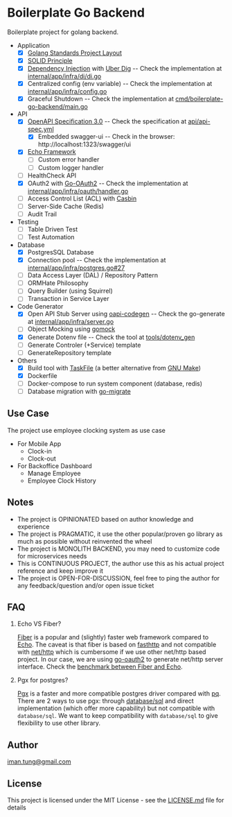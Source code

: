 # Boilerplate Go Backend

Boilerplate project for golang backend. 

- Application
    - [x] [Golang Standards Project Layout](https://github.com/golang-standards/project-layout)
    - [x] [SOLID Principle](https://en.wikipedia.org/wiki/SOLID)
    - [x] [Dependency Injection](https://en.wikipedia.org/wiki/Dependency_injection) with [Uber Dig](https://github.com/uber-go/dig) -- Check the implementation at [internal/app/infra/di/di.go](internal/app/infra/di/di.go)
    - [x] Centralized config (env variable) -- Check the implementation at [internal/app/infra/config.go](internal/app/infra/config.go)
    - [x] Graceful Shutdown -- Check the implementation at [cmd/boilerplate-go-backend/main.go](cmd/boilerplate-go-backend/main.go)
- API
    - [x] [OpenAPI Specification 3.0](https://swagger.io/resources/open-api/) -- Check the specification at [api/api-spec.yml](api/api-spec.yml)
      - [x] Embedded swagger-ui -- Check in the browser: http://localhost:1323/swagger/ui
    - [x] [Echo Framework](https://echo.labstack.com/)
      - [ ] Custom error handler
      - [ ] Custom logger handler
    - [ ] HealthCheck API
    - [x] OAuth2 with [Go-OAuth2](https://github.com/go-oauth2/oauth2) -- Check the implementation at [internal/app/infra/oauth/handler.go](internal/app/infra/oauth/handler.go)
    - [ ] Access Control List (ACL) with [Casbin](https://github.com/casbin/casbin)
    - [ ] Server-Side Cache (Redis)
    - [ ] Audit Trail
- Testing
    - [ ] Table Driven Test
    - [ ] Test Automation
- Database
    - [x] PostgresSQL Database
    - [x] Connection pool -- Check the implementation at [internal/app/infra/postgres.go#27](internal/app/infra/postgres.go#27)
    - [ ] Data Access Layer (DAL) / Repository Pattern
    - [ ] ORMHate Philosophy
    - [ ] Query Builder (using Squirrel)
    - [ ] Transaction in Service Layer
- Code Generator
    - [x] Open API Stub Server using [oapi-codegen](github.com/deepmap/oapi-codegen) -- Check the go-generate at [internal/app/infra/server.go](internal/app/infra/server.go) 
    - [ ] Object Mocking using [gomock](https://github.com/uber-go/mock)
    - [x] Generate Dotenv file -- Check the tool at [tools/dotenv_gen](tools/dotenv_gen/README.md)
    - [ ] Generate Controler (+Service) template
    - [ ] GenerateRepository template
- Others
    - [x] Build tool with [TaskFile](https://taskfile.dev/) (a better alternative from [GNU Make](https://www.gnu.org/software/make/))
    - [x] Dockerfile 
    - [ ] Docker-compose to run system component (database, redis)
    - [ ] Database migration with [go-migrate](https://github.com/golang-migrate/migrate)

## Use Case

The project use employee clocking system as use case
- For Mobile App 
    - Clock-in
    - Clock-out
- For Backoffice Dashboard
    - Manage Employee
    - Employee Clock History

## Notes 

- The project is OPINIONATED based on author knowledge and experience
- The project is PRAGMATIC, it use the other popular/proven go library as much as possible without reinvented the wheel
- The project is MONOLITH BACKEND, you may need to customize code for microservices needs
- This is CONTINUOUS PROJECT, the author use this as his actual project reference and keep improve it
- The project is OPEN-FOR-DISCUSSION, feel free to ping the author for any feedback/question and/or open issue ticket

## FAQ

1. Echo VS Fiber? 

    [Fiber](https://github.com/gofiber/fiber) is a popular and (slightly) faster web framework compared to [Echo](https://echo.labstack.com/). The caveat is that fiber is based on [fasthttp](https://github.com/valyala/fasthttp) and not compatible with [net/http](https://pkg.go.dev/net/http) which is cumbersome if we use other net/http based project. In our case, we are using [go-oauth2](https://github.com/go-oauth2/oauth2) to generate net/http server interface. Check the [benchmark between Fiber and Echo](https://medium.com/deno-the-complete-reference/go-gin-vs-fiber-vs-echo-how-much-performance-difference-is-really-there-for-a-real-world-use-1ed29d6a3e4d).

2. Pgx for postgres? 

    [Pgx](https://github.com/jackc/pgx) is a faster and more compatible postgres driver compared with [pq](https://github.com/lib/pq). There are 2 ways to use pgx: through [database/sql](https://pkg.go.dev/database/sql) and direct implementation (which offer more capability) but not compatible with `database/sql`. We want to keep compatibility with `database/sql` to give flexibility to use other library.

## Author

<iman.tung@gmail.com>


## License

This project is licensed under the MIT License - see the [LICENSE.md](LICENSE.md) file for details